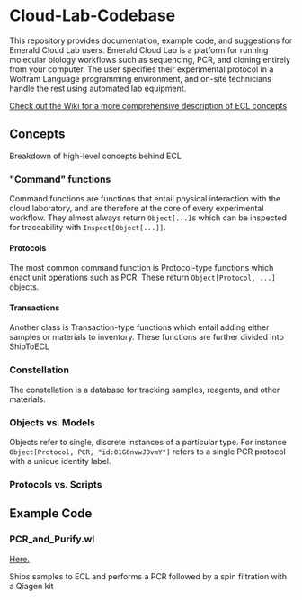 # Cloud-Lab-Codebase
This repository provides documentation, example code, and suggestions for Emerald Cloud Lab users. Emerald Cloud Lab is a platform for running molecular biology workflows such as sequencing, PCR, and cloning entirely from your computer. The user specifies their experimental protocol in a Wolfram Language programming environment, and on-site technicians handle the rest using automated lab equipment.

[Check out the Wiki for a more comprehensive description of ECL concepts](https://github.com/stefangolas/Cloud-Lab-Codebase/wiki)

## Concepts
Breakdown of high-level concepts behind ECL

### "Command" functions
Command functions are functions that entail physical interaction with the cloud laboratory, and are therefore at the core of every experimental workflow. They almost always return `Object[...]`s which can be inspected for traceability with `Inspect[Object[...]]`. 

#### Protocols
The most common command function is Protocol-type functions which enact unit operations such as PCR. These return `Object[Protocol, ...]` objects.

#### Transactions
Another class is Transaction-type functions which entail adding either samples or materials to inventory. These functions are further divided into ShipToECL 

### Constellation
The constellation is a database for tracking samples, reagents, and other materials. 


### Objects vs. Models
Objects refer to single, discrete instances of a particular type. For instance `Object[Protocol, PCR, "id:01G6nvwJDvmY"]` refers to a single PCR protocol with a unique identity label.

### Protocols vs. Scripts

## Example Code

### PCR_and_Purify.wl
[Here.](../PCR_and_Purify.wl)

Ships samples to ECL and performs a PCR followed by a spin filtration with a Qiagen kit
